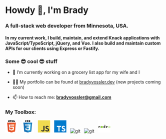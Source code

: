 # Howdy 🤠, I'm Brady

### A full-stack web developer from Minnesota, USA.

#### In my current work, I build, maintain, and extend Knack applications with JavaScript/TypeScript, jQuery, and Vue. I also build and maintain custom APIs for our clients using Express or Fastify.

### Some 😎 **cool** 😎 stuff

- 🔭 I’m currently working on a grocery list app for my wife and I

- 👨‍💻 My portfolio can be found at [bradyvossler.dev](bradyvossler.dev) (new projects coming soon)

- 📫 How to reach me: **bradyvossler@gmail.com**

### My Toolbox:

<p>
  <img src="https://raw.githubusercontent.com/devicons/devicon/master/icons/html5/html5-original-wordmark.svg" alt="html5" width="40" height="40" style="margin-right: 8px"/>
  <img src="https://raw.githubusercontent.com/devicons/devicon/master/icons/css3/css3-original-wordmark.svg" alt="css3" width="40" height="40" style="margin-right: 8px"/>
  <img src="https://raw.githubusercontent.com/devicons/devicon/master/icons/javascript/javascript-original.svg" alt="javascript" width="40" height="40" style="margin-right: 8px"/>
  <img src="https://raw.githubusercontent.com/devicons/devicon/master/icons/typescript/typescript-original.svg" alt="typescript" width="40" height="40" style="margin-right: 8px"/>
  <img src="https://www.vectorlogo.zone/logos/vuejs/vuejs-icon.svg" alt="git" width="40" height="40" style="margin-right: 8px"/>
  <img src="https://www.vectorlogo.zone/logos/git-scm/git-scm-icon.svg" alt="git" width="40" height="40" style="margin-right: 8px"/>
  <img src="https://raw.githubusercontent.com/devicons/devicon/master/icons/nodejs/nodejs-original-wordmark.svg" alt="nodejs" width="40" height="40" style="margin-right: 8px"/>
<p>

